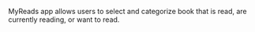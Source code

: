 MyReads app allows users to select and categorize book that is read, are currently reading, or want to read.
